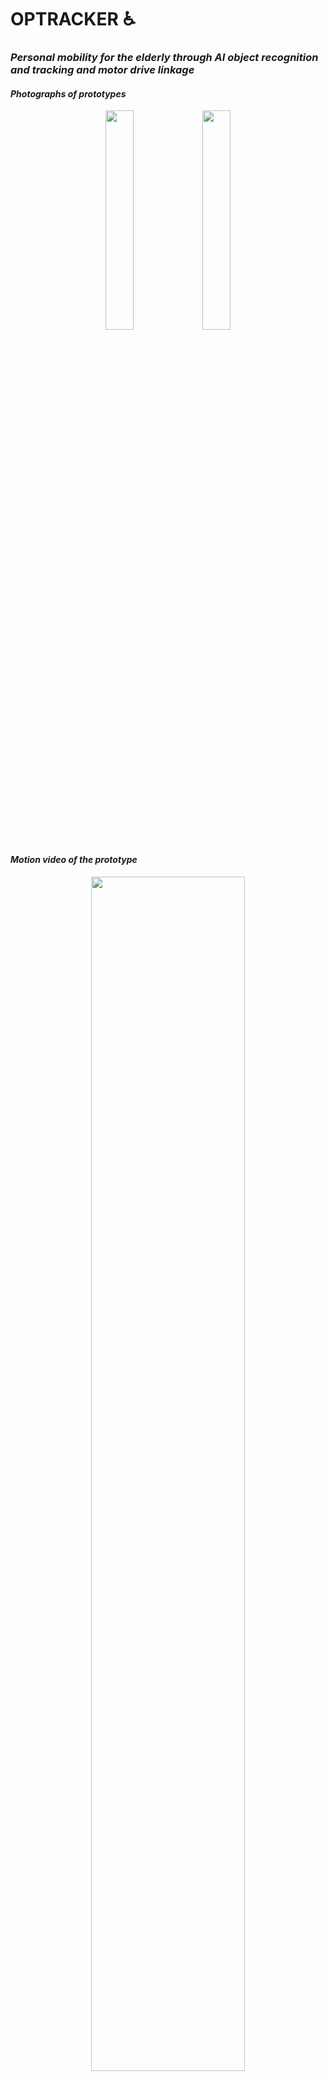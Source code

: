 # OPTRACKER ♿

### _Personal mobility for the elderly through AI object recognition and tracking and motor drive linkage_


#### ***Photographs of prototypes***

<p align="center">
  <img width="30%" src="https://user-images.githubusercontent.com/76834485/143730232-b5bf2d1c-9228-44b2-82cc-51c871d5ced6.jpg"/>
  <img width="30%" src="https://user-images.githubusercontent.com/76834485/143730438-1c76d6cc-87fa-431e-ae18-54aa6e8a1354.jpg"/>
</p>

#### ***Motion video of the prototype***
<p align="center">
  <img width="70%" src="https://user-images.githubusercontent.com/76834485/143730106-6bb5223e-7c77-476f-9d5f-ee3abcb4cedf.gif"/>
  <img width="70%" src="https://user-images.githubusercontent.com/76834485/143730157-0ec468fb-d2e1-48fe-844b-4f2c8d872bbc.gif"/>
 </p>

<br/>

## Contents
[Ⅰ.Introduction](#Introduction)

[Ⅱ.Design Objective](#Design-Objective)

[Ⅲ.Sortware Design](#Software-Design)

[Ⅳ.Hardware Design](#Hardware-Design)

[Ⅴ.Conclusion](#Conclusion)

## Introduction

With the advancement of technology, ***autonomous driving-oriented future mobility*** is becoming a reality, not a distant future. Accordingly, social interest in how future mobility technology can be applied to the transportation disadvantaged is also increasing. In order to move forward to a better future away from the reality where everyone cannot enjoy the advantages of future mobility, various forms of personal mobility and new modes of transportation such as PBV (Purpose Built Vehicle) that can be used by everyone are needed!

<br/>

***Wheelchairs*** show their true value when various functions are added to the purpose or user specificity. Users with visual or hearing difficulties, as well as situations where walking or movement is difficult for physical reasons, can use functions such as autonomous driving to move to their destination without the help of a guardian.

## Design Objective

Personal mobility development uses **AI object recognition and tracking technology** to recognize only one of the various objects captured by the camera in real time, and to **link the coordinate value of the object to motor driving** to drive only the object at a certain distance.

- Implementation of autonomous driving technology at limited cost
- Solving the safety problem of autonomous driving by maintaining distance
- Implementation of object recognition technology that is not limited by special devices

## Software Design

The solution OPTRACKER we propose has ***four main functions***
<br/>
***Recognize a specific object and track the recognized object in real time.*** It drives the ***motor based on the coordinates of the recognized object and operates the manufactured hardware.***

### Object Detection & Tracking
We use the [yolov5](https://github.com/ultralytics/yolov5) algorithm to detect objects in real time, and track the detected objects using the [deepsort](https://github.com/nwojke/deep_sort) algorithm. At this time, in order to define the object to be tracked as one person, an algorithm was used to ***track only the object after first registering the object with the camera.***
<br/>
#### ***Detection Tracking Run Screen***
<p align="center">
  <img width="60%" src="https://user-images.githubusercontent.com/76834485/143732792-c1dc8bad-b39e-4c16-a5cf-5dc087534820.gif"/>
  <img width="60%" src="https://user-images.githubusercontent.com/76834485/143732856-c1390ae1-1b17-4f4b-a212-d122b96ec864.gif"/>
 </p>

### Depth Estimation
In order to keep track of the object at a certain distance, the distance to the object was measured. For distance measurement, we used the [monodepth2](https://github.com/nianticlabs/monodepth2) algorithm. In monodepth2, the depth of an image is estimated in real time through a single image. By estimating depth from a single image, we were able to reduce errors in the calibration process and reduce costs. From the estimated depth information, the object's depth information was extracted based on the object's coordinate values obtained from yolo. ***To match the estimated depth information with the actual absolute distance, we measured the distance and depth information at different settings to obtain a correlation between the two.***   
You can check the measurement results in the graph below.
<br/>
<br/>
***Correlation graph***
<p align="center">
  <img width="50%" src="https://user-images.githubusercontent.com/76834485/143732314-6dd066e2-cfe7-4226-a8f3-6b52cfb34e60.png"/>
</p>

#### ***Motion video showing distance maintenance***  


<p align="center">
  <img width="60%" src="https://user-images.githubusercontent.com/76834485/143732856-c1390ae1-1b17-4f4b-a212-d122b96ec864.gif"/>
 </p>
 
It runs while maintaining a certain distance and stops when the object stops and becomes narrower than a certain distance.

## Hardware Design

